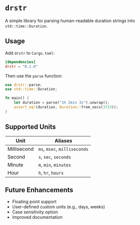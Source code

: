 # `drstr`

A simple library for parsing human-readable duration strings into `std::time::Duration`.

## Usage

Add `drstr` to `Cargo.toml`:

```toml
[dependencies]
drstr = "0.1.0"
```

Then use the `parse` function:

```rust
use drstr::parse;
use std::time::Duration;

fn main() {
    let duration = parse("1h 2min 3s").unwrap();
    assert_eq!(duration, Duration::from_secs(3723));
}
```

## Supported Units

| Unit        | Aliases                             |
|-------------|-------------------------------------|
| Millisecond | `ms`, `msec`, `milliseconds`        |
| Second      | `s`, `sec`, `seconds`               |
| Minute      | `m`, `min`, `minutes`               |
| Hour        | `h`, `hr`, `hours`                  |

## Future Enhancements

-   Floating point support
-   User-defined custom units (e.g., days, weeks)
-   Case sensitivity option
-   Improved documentation
